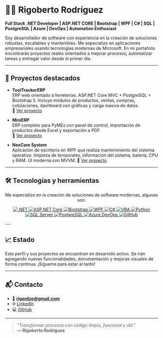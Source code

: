 # 👨‍💻 Rigoberto Rodríguez

**Full Stack .NET Developer | ASP.NET CORE | Bootstrap | WPF | C# | SQL | PostgreSQL | Azure | DevOps | Automation Enthusiast**

Soy desarrollador de software con experiencia en la creación de soluciones robustas, escalables y mantenibles. Me especializo en aplicaciones empresariales usando tecnologías modernas de Microsoft. En mi portafolio encontrarás proyectos reales orientados a mejorar procesos, automatizar tareas y entregar valor desde el primer día.

---

## 🚀 Proyectos destacados

- **ToolTrackerERP**  
  ERP web orientado a ferreterías. ASP.NET Core MVC + PostgreSQL + Bootstrap 5. Incluye módulos de productos, ventas, compras, cotizaciones, dashboard con gráficas y carga masiva de datos.  
  🔗 [Ver proyecto](https://github.com/rigordze-stack/ToolTrackerERP)

- **MiniERP**  
  ERP completo para PyMEs con panel de control, importación de productos desde Excel y exportación a PDF.  
  🔗 [Ver proyecto](https://github.com/rigordze-stack/MiniERP)

- **NexCare System**  
  Aplicación de escritorio en WPF que realiza mantenimiento del sistema operativo: limpieza de temporales, información del sistema, batería, CPU y RAM. UI moderna con MVVM. 
  🔗 [Ver proyecto](https://github.com/rigordze-stack/NexCareSystem)

---

## 🛠️ Tecnologías y herramientas
<p align="center">
  Me especializo en la creación de soluciones de software modernas, algunas son:
</p>

<p align="center">
  <a href="https://dotnet.microsoft.com/" target="_blank">
    <img alt=".NET" src="https://img.shields.io/badge/.NET-512BD4?style=for-the-badge&logo=.net&logoColor=white" />
  </a>
  <a href="https://dotnet.microsoft.com/apps/aspnet" target="_blank">
    <img alt="ASP.NET Core" src="https://img.shields.io/badge/ASP.NET_Core-512BD4?style=for-the-badge&logo=dotnet&logoColor=white" />
  </a>
  <a href="https://getbootstrap.com/" target="_blank">
    <img alt="Bootstrap" src="https://img.shields.io/badge/Bootstrap-563D7C?style=for-the-badge&logo=bootstrap&logoColor=white" />
  </a>
  <a href="https://learn.microsoft.com/en-us/dotnet/desktop/wpf/" target="_blank">
    <img alt="WPF" src="https://img.shields.io/badge/WPF-512BD4?style=for-the-badge&logo=windows&logoColor=white" />
  </a>
  <a href="https://learn.microsoft.com/en-us/dotnet/csharp/" target="_blank">
    <img alt="C#" src="https://img.shields.io/badge/C%23-239120?style=for-the-badge&logo=csharp&logoColor=white" />
  </a>
  <a href="https://docs.microsoft.com/en-us/office/vba/api/overview/excel" target="_blank">
    <img alt="VBA" src="https://img.shields.io/badge/VBA-1E77B0?style=for-the-badge&logo=microsoft-excel&logoColor=white" />
  </a>
  <a href="https://www.python.org/" target="_blank">
    <img alt="Python" src="https://img.shields.io/badge/Python-3776AB?style=for-the-badge&logo=python&logoColor=white" />
  </a>
  <a href="https://www.microsoft.com/en-us/sql-server" target="_blank">
    <img alt="SQL Server" src="https://img.shields.io/badge/SQL_Server-D92F2F?style=for-the-badge&logo=microsoft-sql-server&logoColor=white" />
  </a>
  <a href="https://www.postgresql.org/" target="_blank">
    <img alt="PostgreSQL" src="https://img.shields.io/badge/PostgreSQL-316192?style=for-the-badge&logo=postgresql&logoColor=white" />
  </a>
  <a href="https://azure.microsoft.com/services/devops/" target="_blank">
    <img alt="Azure DevOps" src="https://img.shields.io/badge/Azure_DevOps-0078D7?style=for-the-badge&logo=azure-devops&logoColor=white" />
  </a>
  <a href="https://github.com/" target="_blank">
    <img alt="GitHub" src="https://img.shields.io/badge/GitHub-181717?style=for-the-badge&logo=github&logoColor=white" />
  </a>
</p>
---

## 📈 Estado

Este perfil y sus proyectos se encuentran en desarrollo activo. Se irán agregando nuevas funcionalidades, documentación y mejoras visuales de forma continua. ¡Sígueme para estar al tanto!

---

## 📬 Contacto

- 📧 **rigordze@gmail.com**
- 🌐 [LinkedIn](https://www.linkedin.com/in/rigoberto-rodriguez-dev/)
- 💻 [GitHub]([https://github.com/rigordze-stack](https://github.com/rigordze-stack/rigordze-stack))

---

> _"Transformar procesos con código limpio, funcional y útil."_  
> **— Rigoberto Rodríguez**
